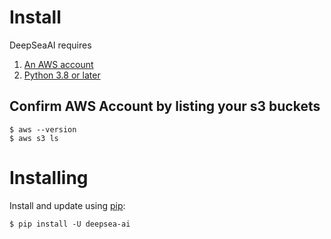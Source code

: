 # Install

DeepSeaAI requires

1. [An AWS account](https://aws.amazon.com)
2. [Python 3.8 or later](https://python.org/downloads/) 


## Confirm AWS Account by listing your s3 buckets

```
$ aws --version
$ aws s3 ls 
```

# Installing

Install and update using [pip](https://pip.pypa.io/en/stable/getting-started/):

```shell
$ pip install -U deepsea-ai
```
